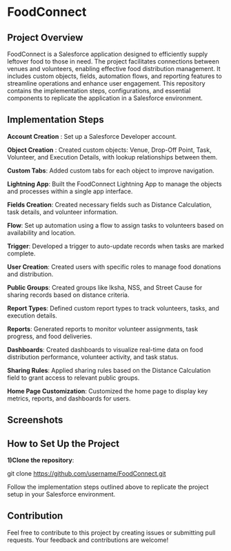 # FoodConnect

## Project Overview
FoodConnect is a Salesforce application designed to efficiently supply leftover food to those in need. The project facilitates connections between venues and volunteers, enabling effective food distribution management. It includes custom objects, fields, automation flows, and reporting features to streamline operations and enhance user engagement. This repository contains the implementation steps, configurations, and essential components to replicate the application in a Salesforce environment.
## Implementation Steps
**Account Creation** : Set up a Salesforce Developer account.

**Object Creation** : Created custom objects: Venue, Drop-Off Point, Task, Volunteer, and Execution Details, with lookup relationships between them.

**Custom Tabs**: Added custom tabs for each object to improve navigation.

**Lightning App**: Built the FoodConnect Lightning App to manage the objects and processes within a single app interface.

**Fields Creation**: Created necessary fields such as Distance Calculation, task details, and volunteer information.

**Flow**: Set up automation using a flow to assign tasks to volunteers based on availability and location.

**Trigger**: Developed a trigger to auto-update records when tasks are marked complete.

**User Creation**: Created users with specific roles to manage food donations and distribution.

**Public Groups**: Created groups like Iksha, NSS, and Street Cause for sharing records based on distance criteria.

**Report Types**: Defined custom report types to track volunteers, tasks, and execution details.

**Reports**: Generated reports to monitor volunteer assignments, task progress, and food deliveries.

**Dashboards**: Created dashboards to visualize real-time data on food distribution performance, volunteer activity, and task status.

**Sharing Rules**: Applied sharing rules based on the Distance Calculation field to grant access to relevant public groups.

**Home Page Customization**: Customized the home page to display key metrics, reports, and dashboards for users.

## Screenshots


## How to Set Up the Project
**1)Clone the repository**:

git clone https://github.com/username/FoodConnect.git

Follow the implementation steps outlined above to replicate the project setup in your Salesforce environment.

## Contribution
Feel free to contribute to this project by creating issues or submitting pull requests. Your feedback and contributions are welcome!
